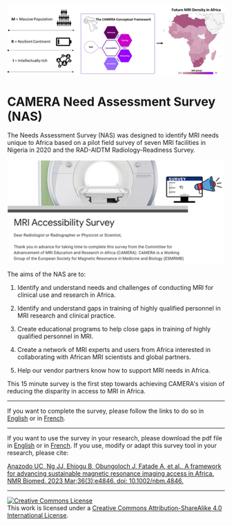  <!-- comment 
 ![alt text](pictures/NAS_picture1.png)--> 
 <p align="center">
 <img src="pictures/NAS_picture2.png" alt="drawing" width="800"/>
 </p>
 
# CAMERA Need Assessment Survey (NAS)
The Needs Assessment Survey (NAS) was designed to identify MRI needs unique to Africa based on a pilot field survey of seven MRI facilities in Nigeria in 2020 and the RAD-AIDTM Radiology-Readiness Survey.

 <p align="center">
 <img src="pictures/NAS_picture1.png" alt="drawing" width="600"/>
 </p>
 
The aims of the NAS are to: 
1. Identify and understand needs and challenges of conducting MRI for clinical use and research in Africa.

2. Identify and understand gaps in training of highly qualified personnel in MRI research and clinical practice.

3. Create educational programs to help close gaps in training of highly qualified personnel in MRI. 

4. Create a network of MRI experts and users from Africa interested in collaborating with African MRI scientists and global partners.

5. Help our vendor partners know how to support MRI needs in Africa.  

This 15 minute survey is the first step towards achieving CAMERA's vision of reducing the disparity in access to MRI in Africa. 

---
If you want to complete the survey, please follow the links to do so in [English](https://docs.google.com/forms/d/e/1FAIpQLSe2wIW2Hdd_KCUYIBz8AxkwK509C0VwreAbr4od6w4cYx6mCA/viewform) or in [French](https://docs.google.com/forms/d/e/1FAIpQLSfLm9BsUgInR--O3TKu7mLM3Xj3VZb4zRaXBHUOcvGC8mrQYA/viewform?usp=sf_link). 

---
If you want to use the survey in your research, please download the pdf file in [English](https://github.com/CAMERA-MRI/NAS/blob/main/CAMERA_NAS_CC4.0.pdf) or in [French](https://github.com/CAMERA-MRI/NAS/blob/main/CAMERA_NAS_CC4.0_french.pdf). If you use, modify or adapt this survey tool in your research, please cite:

[Anazodo UC, Ng JJ, Ehiogu B, Obungoloch J, Fatade A, et al., A framework for advancing
sustainable magnetic resonance imaging access in Africa. NMR Biomed. 2023 Mar;36(3):e4846.
doi: 10.1002/nbm.4846.](https://analyticalsciencejournals.onlinelibrary.wiley.com/doi/10.1002/nbm.4846)

---

<a rel="license" href="http://creativecommons.org/licenses/by-sa/4.0/"><img alt="Creative Commons License" style="border-width:0" src="https://i.creativecommons.org/l/by-sa/4.0/88x31.png" /></a><br />This work is licensed under a <a rel="license" href="http://creativecommons.org/licenses/by-sa/4.0/">Creative Commons Attribution-ShareAlike 4.0 International License</a>.
